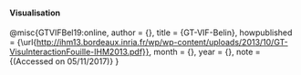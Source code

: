 #### Visualisation

@misc{GTVIFBel19:online,
author = {},
title = {GT-VIF-Belin},
howpublished = {\url{http://ihm13.bordeaux.inria.fr/wp/wp-content/uploads/2013/10/GT-VisuInteractionFouille-IHM2013.pdf}},
month = {},
year = {},
note = {(Accessed on 05/11/2017)}
}
